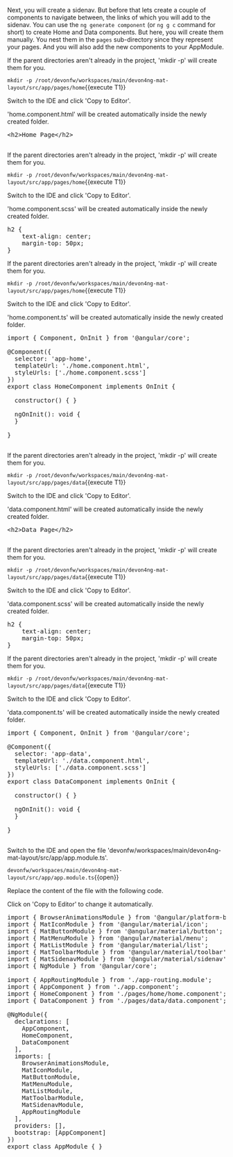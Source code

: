 Next, you will create a sidenav. But before that lets create a couple of components to navigate between, the links of which you will add to the sidenav. You can use the `ng generate component` (or `ng g c` command for short) to create Home and Data components. But here, you will create them manually. You nest them in the `pages` sub-directory since they represent your pages. And you will also add the new components to your AppModule.


If the parent directories aren't already in the project, 'mkdir -p' will create them for you. 

`mkdir -p /root/devonfw/workspaces/main/devon4ng-mat-layout/src/app/pages/home`{{execute T1}}

Switch to the IDE and click 'Copy to Editor'. 

'home.component.html' will be created automatically inside the newly created folder.

<pre class="file" data-filename="devonfw/workspaces/main/devon4ng-mat-layout/src/app/pages/home/home.component.html">
&lt;h2&gt;Home Page&lt;/h2&gt;

</pre>



If the parent directories aren't already in the project, 'mkdir -p' will create them for you. 

`mkdir -p /root/devonfw/workspaces/main/devon4ng-mat-layout/src/app/pages/home`{{execute T1}}

Switch to the IDE and click 'Copy to Editor'. 

'home.component.scss' will be created automatically inside the newly created folder.

<pre class="file" data-filename="devonfw/workspaces/main/devon4ng-mat-layout/src/app/pages/home/home.component.scss">
h2 {
    text-align: center;
    margin-top: 50px;
}
</pre>



If the parent directories aren't already in the project, 'mkdir -p' will create them for you. 

`mkdir -p /root/devonfw/workspaces/main/devon4ng-mat-layout/src/app/pages/home`{{execute T1}}

Switch to the IDE and click 'Copy to Editor'. 

'home.component.ts' will be created automatically inside the newly created folder.

<pre class="file" data-filename="devonfw/workspaces/main/devon4ng-mat-layout/src/app/pages/home/home.component.ts">
import { Component, OnInit } from &#39;@angular/core&#39;;

@Component({
  selector: &#39;app-home&#39;,
  templateUrl: &#39;./home.component.html&#39;,
  styleUrls: [&#39;./home.component.scss&#39;]
})
export class HomeComponent implements OnInit {

  constructor() { }

  ngOnInit(): void {
  }

}

</pre>



If the parent directories aren't already in the project, 'mkdir -p' will create them for you. 

`mkdir -p /root/devonfw/workspaces/main/devon4ng-mat-layout/src/app/pages/data`{{execute T1}}

Switch to the IDE and click 'Copy to Editor'. 

'data.component.html' will be created automatically inside the newly created folder.

<pre class="file" data-filename="devonfw/workspaces/main/devon4ng-mat-layout/src/app/pages/data/data.component.html">
&lt;h2&gt;Data Page&lt;/h2&gt;

</pre>



If the parent directories aren't already in the project, 'mkdir -p' will create them for you. 

`mkdir -p /root/devonfw/workspaces/main/devon4ng-mat-layout/src/app/pages/data`{{execute T1}}

Switch to the IDE and click 'Copy to Editor'. 

'data.component.scss' will be created automatically inside the newly created folder.

<pre class="file" data-filename="devonfw/workspaces/main/devon4ng-mat-layout/src/app/pages/data/data.component.scss">
h2 {
    text-align: center;
    margin-top: 50px;
}
</pre>



If the parent directories aren't already in the project, 'mkdir -p' will create them for you. 

`mkdir -p /root/devonfw/workspaces/main/devon4ng-mat-layout/src/app/pages/data`{{execute T1}}

Switch to the IDE and click 'Copy to Editor'. 

'data.component.ts' will be created automatically inside the newly created folder.

<pre class="file" data-filename="devonfw/workspaces/main/devon4ng-mat-layout/src/app/pages/data/data.component.ts">
import { Component, OnInit } from &#39;@angular/core&#39;;

@Component({
  selector: &#39;app-data&#39;,
  templateUrl: &#39;./data.component.html&#39;,
  styleUrls: [&#39;./data.component.scss&#39;]
})
export class DataComponent implements OnInit {

  constructor() { }

  ngOnInit(): void {
  }

}

</pre>



Switch to the IDE and open the file 'devonfw/workspaces/main/devon4ng-mat-layout/src/app/app.module.ts'.

`devonfw/workspaces/main/devon4ng-mat-layout/src/app/app.module.ts`{{open}}




Replace the content of the file with the following code.


Click on 'Copy to Editor' to change it automatically.

<pre class="file" data-filename="devonfw/workspaces/main/devon4ng-mat-layout/src/app/app.module.ts" data-target="replace" data-marker="">
import { BrowserAnimationsModule } from &#39;@angular/platform-browser/animations&#39;;
import { MatIconModule } from &#39;@angular/material/icon&#39;;
import { MatButtonModule } from &#39;@angular/material/button&#39;;
import { MatMenuModule } from &#39;@angular/material/menu&#39;;
import { MatListModule } from &#39;@angular/material/list&#39;;
import { MatToolbarModule } from &#39;@angular/material/toolbar&#39;;
import { MatSidenavModule } from &#39;@angular/material/sidenav&#39;;
import { NgModule } from &#39;@angular/core&#39;;

import { AppRoutingModule } from &#39;./app-routing.module&#39;;
import { AppComponent } from &#39;./app.component&#39;;
import { HomeComponent } from &#39;./pages/home/home.component&#39;;
import { DataComponent } from &#39;./pages/data/data.component&#39;;

@NgModule({
  declarations: [
    AppComponent,
    HomeComponent,
    DataComponent
  ],
  imports: [
    BrowserAnimationsModule,
    MatIconModule,
    MatButtonModule,
    MatMenuModule,
    MatListModule,
    MatToolbarModule,
    MatSidenavModule,
    AppRoutingModule
  ],
  providers: [],
  bootstrap: [AppComponent]
})
export class AppModule { }
</pre>

